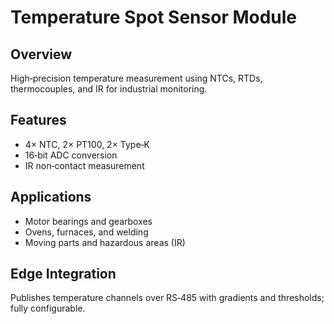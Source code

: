 # Temperature Spot Sensor Module

## Overview
High‑precision temperature measurement using NTCs, RTDs, thermocouples, and IR for industrial monitoring.

## Features
- 4× NTC, 2× PT100, 2× Type‑K
- 16‑bit ADC conversion
- IR non‑contact measurement

## Applications
- Motor bearings and gearboxes
- Ovens, furnaces, and welding
- Moving parts and hazardous areas (IR)

## Edge Integration
Publishes temperature channels over RS‑485 with gradients and thresholds; fully configurable.
